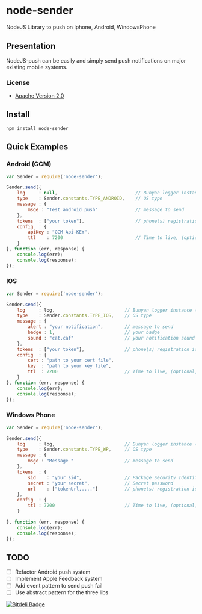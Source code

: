 node-sender
===========

NodeJS Library to push on Iphone, Android, WindowsPhone

## Presentation

NodeJS-push can be easily and simply send push notifications on major existing mobile systems.

### License

* [Apache Version 2.0](http://www.apache.org/licenses/LICENSE-2.0.html)

## Install

```
npm install node-sender
```

## Quick Examples 

### Android (GCM)

```javascript
var Sender = require('node-sender');

Sender.send({
    log     : null,                             // Bunyan logger instance (optional)
    type    : Sender.constants.TYPE_ANDROID,    // OS type
    message : {
        msge : "Test android push"              // message to send
    },
    tokens  : ["your token"],                   // phone(s) registration id(s)
    config  : {
        apiKey : "GCM Api-KEY",
        ttl    : 7200                           // Time to live, (optional, default = 3600 = 1h)
    }
}, function (err, response) {
    console.log(err);
    console.log(response);
});
```

### IOS

```javascript
var Sender = require('node-sender');

Sender.send({
    log     : log,                          // Bunyan logger instance (optional)
    type    : Sender.constants.TYPE_IOS,    // OS type
    message : {
        alert : "your notification",        // message to send
        badge : 1,                          // your badge
        sound : "cat.caf"                   // your notification sound
    },
    tokens  : ["your token"],               // phone(s) registration id(s)
    config  : {
        cert : "path to your cert file",
        key  : "path to your key file",
        ttl  : 7200                         // Time to live, (optional, default = 3600 = 1h)
    }
}, function (err, response) {
    console.log(err);
    console.log(response);
});
```

### Windows Phone

```javascript
var Sender = require('node-sender');

Sender.send({
    log     : log,                          // Bunyan logger instance (optional)
    type    : Sender.constants.TYPE_WP,     // OS type
    message : {
        msge : "Message "                   // message to send
    },
    tokens  : {
        sid    : "your sid",                // Package Security Identifier (SID)
        secret : "your secret",             // Secret password
        url    : ["tokenUrl,...."]          // phone(s) registration id(s)
    },
    config  : {
        ttl : 7200                          // Time to live, (optional, default = 3600 = 1h)
    }

}, function (err, response) {
    console.log(err);
    console.log(response);
});
```

## TODO

- [ ] Refactor Android push system
- [ ] Implement Apple Feedback system
- [ ] Add event pattern to send push fail
- [ ] Use abstract pattern for the three libs

[![Bitdeli Badge](https://d2weczhvl823v0.cloudfront.net/throrin19/node-sender/trend.png)](https://bitdeli.com/free "Bitdeli Badge")

